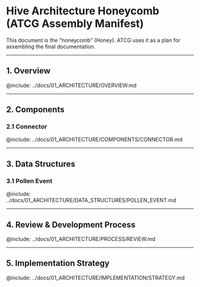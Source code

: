 # Hive Architecture Honeycomb (ATCG Assembly Manifest)

This document is the "honeycomb" (Honey).
ATCG uses it as a plan for assembling the final documentation.

---

## 1. Overview
@include: ../docs/01_ARCHITECTURE/OVERVIEW.md

---

## 2. Components

### 2.1 Connector
@include: ../docs/01_ARCHITECTURE/COMPONENTS/CONNECTOR.md

---

## 3. Data Structures

### 3.1 Pollen Event
@include: ../docs/01_ARCHITECTURE/DATA_STRUCTURES/POLLEN_EVENT.md

---

## 4. Review & Development Process
@include: ../docs/01_ARCHITECTURE/PROCESS/REVIEW.md

---

## 5. Implementation Strategy
@include: ../docs/01_ARCHITECTURE/IMPLEMENTATION/STRATEGY.md
